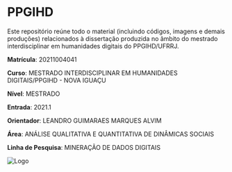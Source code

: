 # PPGIHD

Este repositório reúne todo o material (incluindo códigos, imagens e demais produções) relacionados à dissertação produzida no âmbito do mestrado interdisciplinar em humanidades digitais do PPGIHD/UFRRJ.

**Matrícula**:	20211004041

**Curso**:	MESTRADO INTERDISCIPLINAR EM HUMANIDADES DIGITAIS/PPGIHD - NOVA IGUAÇU

**Nível**:	MESTRADO

**Entrada**:	2021.1

**Orientador**:	LEANDRO GUIMARAES MARQUES ALVIM

**Área**:	ANÁLISE QUALITATIVA E QUANTITATIVA DE DINÂMICAS SOCIAIS

**Linha de Pesquisa**:	MINERAÇÃO DE DADOS DIGITAIS

![Logo](https://institucional.ufrrj.br/ccs/files/2019/06/rural_logo1.jpg)
